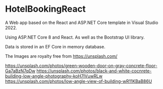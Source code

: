 # HotelBookingReact

A Web app based on the React and ASP.NET Core template in Visual Studio 2022. 

Using ASP.NET Core 8 and React. As well as the Bootstrap UI library.

Data is stored in an EF Core in memory database. 



The Images are royalty free from https://unsplash.com/

https://unsplash.com/photos/green-wooden-door-on-gray-concrete-floor-Ga7aBzN7qDw
https://unsplash.com/photos/black-and-white-cocnrete-building-low-angle-photography-koH7IVuwRLw
https://unsplash.com/photos/low-angle-view-of-building-wR11KBaB86U